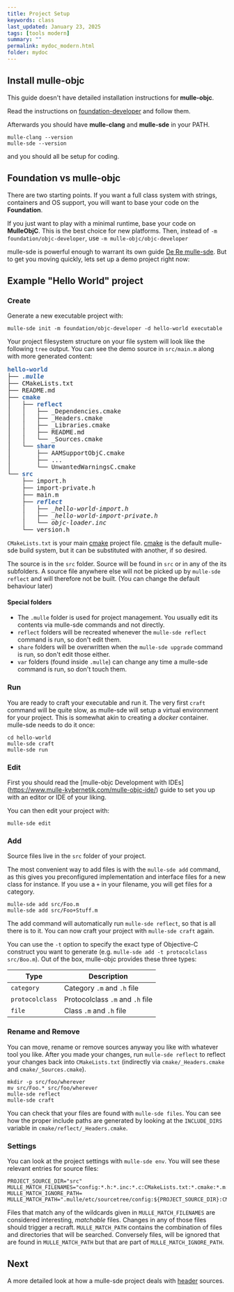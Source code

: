 ```yaml
---
title: Project Setup
keywords: class
last_updated: January 23, 2025
tags: [tools modern]
summary: ""
permalink: mydoc_modern.html
folder: mydoc
---
```


## Install mulle-objc

This guide doesn't have detailed installation instructions for
**mulle-objc**.

Read the instructions on
[foundation-developer](https://github.com/MulleFoundation/foundation-developer)
and follow them.

Afterwards you should have **mulle-clang** and **mulle-sde** in your PATH.

``` console
mulle-clang --version
mulle-sde --version
```

and you should all be setup for coding.


## Foundation vs mulle-objc

There are two starting points. If you want a full class system with strings,
containers and OS support, you will want to base your code on the **Foundation**.

If you just want to play with a minimal runtime, base your code on **MulleObjC**. This is the best choice for new platforms.
Then, instead of `-m foundation/objc-developer`, use `-m mulle-objc/objc-developer`

mulle-sde is powerful enough to warrant its own guide [De Re mulle-sde](//www.mulle-kybernetik.com/de-re-mulle-sde/). But to get you moving quickly,
lets set up a demo project right now:


## Example "Hello World" project

### Create

Generate a new executable project with:

``` console
mulle-sde init -m foundation/objc-developer -d hello-world executable
```

Your project filesystem structure on your file system will look like the
following `tree` output. You can see the demo source in `src/main.m` along
with more generated content:

<pre><font color="#3465A4"><b>hello-world</b></font>
├── <font color="#3465A4"><b><i>.mulle</i></b></font>
├── CMakeLists.txt
├── README.md
├── <font color="#3465A4"><b>cmake</b></font>
│   ├── <font color="#3465A4"><b>reflect</b></font>
│   │   ├── _Dependencies.cmake
│   │   ├── _Headers.cmake
│   │   ├── _Libraries.cmake
│   │   ├── README.md
│   │   └── _Sources.cmake
│   └── <font color="#3465A4"><b>share</b></font>
│       ├── AAMSupportObjC.cmake
│       ├── ...
│       └── UnwantedWarningsC.cmake
└── <font color="#3465A4"><b>src</b></font>
    ├── import.h
    ├── import-private.h
    ├── main.m
    ├── <font color="#3465A4"><b><i>reflect</i></b></font>
    │   ├── <i>_hello-world-import.h</i>
    │   ├── <i>_hello-world-import-private.h</i>
    │   └── <i>objc-loader.inc</i>
    └── version.h
</pre>


`CMakeLists.txt` is your main [cmake](//cmake.org) project file. [cmake](//cmake.org) is
the default mulle-sde build system, but it can be substituted with another,
if so desired.

The source is in the `src` folder. Source will be found in `src` or in any of the
its subfolders. A source file anywhere else will not be picked up by
`mulle-sde reflect` and will therefore not be built. (You can change the
default behaviour later)


#### Special folders

* The `.mulle` folder is used for project management. You usually edit its
contents via mulle-sde commands and not directly.
* `reflect` folders will be recreated whenever the `mulle-sde reflect`
command is run, so don't edit them.
* `share` folders will be overwritten when the `mulle-sde upgrade`
command is run, so don't edit those either.
* `var` folders (found inside `.mulle`) can change any time a mulle-sde command is run, so don't
touch them.

### Run

You are ready to craft your executable and run it. The very first `craft`
command will be quite slow, as mulle-sde will setup a virtual environment
for your project. This is somewhat akin to creating a *docker* container. 
mulle-sde needs to do it once:

``` console
cd hello-world
mulle-sde craft
mulle-sde run
```


### Edit

First you should read the [mulle-objc Development with IDEs] (https://www.mulle-kybernetik.com/mulle-objc-ide/)
guide to set you up with an editor or IDE of your liking.

You can then edit your project with:

``` objc
mulle-sde edit
```

### Add

Source files live in the `src` folder of your project.

The most convenient way to add files is with the `mulle-sde add` command, as
this gives you preconfigured implementation and interface files for a new class
for instance.
If you use a `+` in your filename, you will get files for a category.

``` console
mulle-sde add src/Foo.m
mulle-sde add src/Foo+Stuff.m
```

The add command will automatically run `mulle-sde reflect`, so that is all
there is to it. You can now craft your project with `mulle-sde craft` again.

You can use the `-t` option to specify the exact type of Objective-C
construct you want to generate (e.g. `mulle-sde add -t protocolclass src/Boo.m`).
Out of the box, mulle-objc provides these three types:

| Type                 | Description
|----------------------|-------------------
| `category`           | Category `.m` and `.h` file
| `protocolclass`      | Protocolclass `.m` and `.h` file
| `file`               | Class `.m` and `.h` file


### Rename and Remove

You can move, rename or remove sources anyway you like with whatever
tool you like. After you made your
changes, run `mulle-sde reflect` to reflect your changes back into
`CMakeLists.txt` (indirectly via `cmake/_Headers.cmake` and
`cmake/_Sources.cmake`).

``` console
mkdir -p src/foo/wherever
mv src/Foo.* src/foo/wherever
mulle-sde reflect
mulle-sde craft
```

You can check that your files are found with `mulle-sde files`. You can
see how the proper include paths are generated by looking at the
`INCLUDE_DIRS` variable in `cmake/reflect/_Headers.cmake`.


### Settings

You can look at the project settings with `mulle-sde env`.
You will see these relevant entries for source files:

``` console
PROJECT_SOURCE_DIR="src"
MULLE_MATCH_FILENAMES="config:*.h:*.inc:*.c:CMakeLists.txt:*.cmake:*.m:*.aam"
MULLE_MATCH_IGNORE_PATH=
MULLE_MATCH_PATH=".mulle/etc/sourcetree/config:${PROJECT_SOURCE_DIR}:CMakeLists.txt:cmake"
```

Files that match any of the wildcards given in `MULLE_MATCH_FILENAMES` are
considered interesting, *matchable* files. Changes in any of those files
should trigger a recraft. `MULLE_MATCH_PATH` contains the combination of files
and directories that will be searched. Conversely files, will be ignored that
are found in `MULLE_MATCH_PATH` but that are part of `MULLE_MATCH_IGNORE_PATH`.


## Next

A more detailed look at how a mulle-sde project deals with
[header](mydoc_pnp_source.html) sources.
